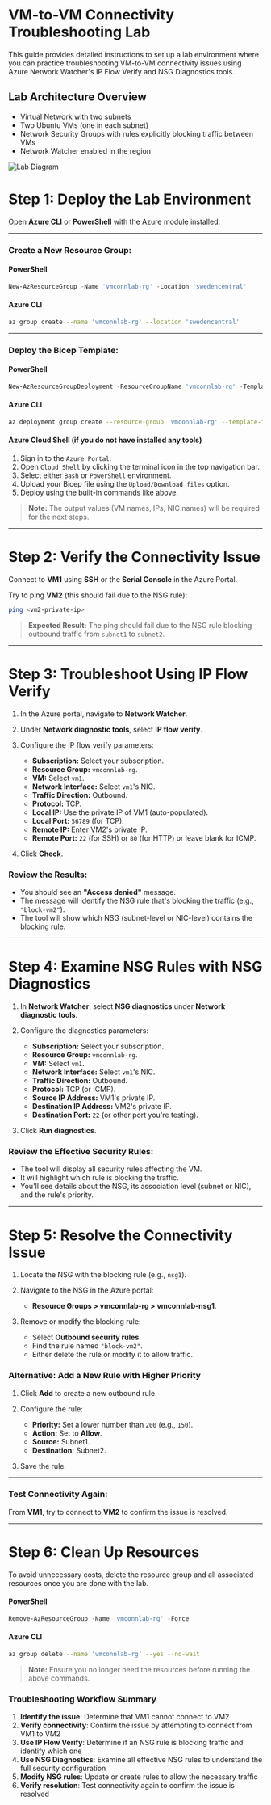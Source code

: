 # VM-to-VM Connectivity Troubleshooting Lab

This guide provides detailed instructions to set up a lab environment where you can practice troubleshooting VM-to-VM connectivity issues using Azure Network Watcher's IP Flow Verify and NSG Diagnostics tools.

## Lab Architecture Overview

- Virtual Network with two subnets
- Two Ubuntu VMs (one in each subnet)
- Network Security Groups with rules explicitly blocking traffic between VMs
- Network Watcher enabled in the region

![Lab Diagram](diagram.png)

# Step 1: Deploy the Lab Environment

Open **Azure CLI** or **PowerShell** with the Azure module installed.

---

### Create a New Resource Group:

#### PowerShell

```powershell
New-AzResourceGroup -Name 'vmconnlab-rg' -Location 'swedencentral'
```

#### Azure CLI

```bash
az group create --name 'vmconnlab-rg' --location 'swedencentral'
```

---

### Deploy the Bicep Template:

#### PowerShell

```powershell
New-AzResourceGroupDeployment -ResourceGroupName 'vmconnlab-rg' -TemplateFile '.\demos\network-troubleshooting\vm-connectivity-lab.bicep' -adminUsername 'azureadmin'
```

#### Azure CLI

```bash
az deployment group create --resource-group 'vmconnlab-rg' --template-file '.\demos\network-troubleshooting\vm-connectivity-lab.bicep' --parameters adminUsername='azureadmin'
```

#### Azure Cloud Shell (if you do not have installed any tools)

1. Sign in to the `Azure Portal`.
2. Open `Cloud Shell` by clicking the terminal icon in the top navigation bar.
3. Select either `Bash` or `PowerShell` environment.
4. Upload your Bicep file using the `Upload/Download files` option.
5. Deploy using the built-in commands like above.

> **Note:** The output values (VM names, IPs, NIC names) will be required for the next steps.

---

# Step 2: Verify the Connectivity Issue

Connect to **VM1** using **SSH** or the **Serial Console** in the Azure Portal.

Try to ping **VM2** (this should fail due to the NSG rule):

```bash
ping <vm2-private-ip>
```

> **Expected Result:** The ping should fail due to the NSG rule blocking outbound traffic from `subnet1` to `subnet2`.

---

# Step 3: Troubleshoot Using IP Flow Verify

1. In the Azure portal, navigate to **Network Watcher**.
2. Under **Network diagnostic tools**, select **IP flow verify**.
3. Configure the IP flow verify parameters:

   - **Subscription:** Select your subscription.
   - **Resource Group:** `vmconnlab-rg`.
   - **VM:** Select `vm1`.
   - **Network Interface:** Select `vm1`'s NIC.
   - **Traffic Direction:** Outbound.
   - **Protocol:** TCP.
   - **Local IP:** Use the private IP of VM1 (auto-populated).
   - **Local Port:** `56789` (for TCP).
   - **Remote IP:** Enter VM2's private IP.
   - **Remote Port:** `22` (for SSH) or `80` (for HTTP) or leave blank for ICMP.

4. Click **Check**.

### Review the Results:

- You should see an **"Access denied"** message.
- The message will identify the NSG rule that's blocking the traffic (e.g., `"block-vm2"`).
- The tool will show which NSG (subnet-level or NIC-level) contains the blocking rule.

---

# Step 4: Examine NSG Rules with NSG Diagnostics

1. In **Network Watcher**, select **NSG diagnostics** under **Network diagnostic tools**.
2. Configure the diagnostics parameters:

   - **Subscription:** Select your subscription.
   - **Resource Group:** `vmconnlab-rg`.
   - **VM:** Select `vm1`.
   - **Network Interface:** Select `vm1`'s NIC.
   - **Traffic Direction:** Outbound.
   - **Protocol:** TCP (or ICMP).
   - **Source IP Address:** VM1's private IP.
   - **Destination IP Address:** VM2's private IP.
   - **Destination Port:** `22` (or other port you're testing).

3. Click **Run diagnostics**.

### Review the Effective Security Rules:

- The tool will display all security rules affecting the VM.
- It will highlight which rule is blocking the traffic.
- You'll see details about the NSG, its association level (subnet or NIC), and the rule's priority.

---

# Step 5: Resolve the Connectivity Issue

1. Locate the NSG with the blocking rule (e.g., `nsg1`).
2. Navigate to the NSG in the Azure portal:

   - **Resource Groups > vmconnlab-rg > vmconnlab-nsg1**.

3. Remove or modify the blocking rule:
   - Select **Outbound security rules**.
   - Find the rule named `"block-vm2"`.
   - Either delete the rule or modify it to allow traffic.

### Alternative: Add a New Rule with Higher Priority

1. Click **Add** to create a new outbound rule.
2. Configure the rule:

   - **Priority:** Set a lower number than `200` (e.g., `150`).
   - **Action:** Set to **Allow**.
   - **Source:** Subnet1.
   - **Destination:** Subnet2.

3. Save the rule.

---

### Test Connectivity Again:

From **VM1**, try to connect to **VM2** to confirm the issue is resolved.

---

# Step 6: Clean Up Resources

To avoid unnecessary costs, delete the resource group and all associated resources once you are done with the lab.

#### PowerShell

```powershell
Remove-AzResourceGroup -Name 'vmconnlab-rg' -Force
```

#### Azure CLI

```bash
az group delete --name 'vmconnlab-rg' --yes --no-wait
```

> **Note:** Ensure you no longer need the resources before running the above commands.

### Troubleshooting Workflow Summary

1. **Identify the issue**: Determine that VM1 cannot connect to VM2
2. **Verify connectivity**: Confirm the issue by attempting to connect from VM1 to VM2
3. **Use IP Flow Verify**: Determine if an NSG rule is blocking traffic and identify which one
4. **Use NSG Diagnostics**: Examine all effective NSG rules to understand the full security configuration
5. **Modify NSG rules**: Update or create rules to allow the necessary traffic
6. **Verify resolution**: Test connectivity again to confirm the issue is resolved
